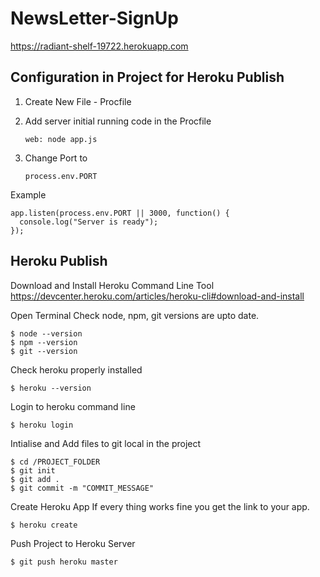 # NewsLetter-SignUp


https://radiant-shelf-19722.herokuapp.com


## Configuration in Project for Heroku Publish

1. Create New File - Procfile
2. Add server initial running code in the Procfile
      
       web: node app.js

3. Change Port to 

       process.env.PORT

Example

    app.listen(process.env.PORT || 3000, function() {
      console.log("Server is ready");
    });

## Heroku Publish

Download and Install Heroku Command Line Tool
https://devcenter.heroku.com/articles/heroku-cli#download-and-install

Open Terminal
Check node, npm, git versions are upto date.

    $ node --version
    $ npm --version
    $ git --version
   
Check heroku properly installed
   
    $ heroku --version
    
Login to heroku command line 

    $ heroku login

Intialise and Add files to git local in the project 

    $ cd /PROJECT_FOLDER
    $ git init
    $ git add .
    $ git commit -m "COMMIT_MESSAGE"
  
Create Heroku App
If every thing works fine you get the link to your app.

    $ heroku create

    
Push Project to Heroku Server

    $ git push heroku master
    
    
